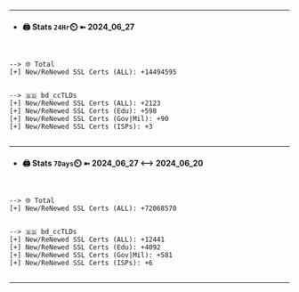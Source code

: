 

---
- #### 🖨️ **Stats** `24Hr`⏲️ ➼ 2024_06_27
```console


--> 🌐 Total
[+] New/ReNewed SSL Certs (ALL): +14494595


--> 🇧🇩 bd_ccTLDs
[+] New/ReNewed SSL Certs (ALL): +2123
[+] New/ReNewed SSL Certs (Edu): +598
[+] New/ReNewed SSL Certs (Gov|Mil): +90
[+] New/ReNewed SSL Certs (ISPs): +3


```

---
- #### 🖨️ **Stats** `7Days`⏲️ ➼ 2024_06_27 <--> 2024_06_20
```console


--> 🌐 Total
[+] New/ReNewed SSL Certs (ALL): +72068570


--> 🇧🇩 bd_ccTLDs
[+] New/ReNewed SSL Certs (ALL): +12441
[+] New/ReNewed SSL Certs (Edu): +4092
[+] New/ReNewed SSL Certs (Gov|Mil): +581
[+] New/ReNewed SSL Certs (ISPs): +6


```

---

